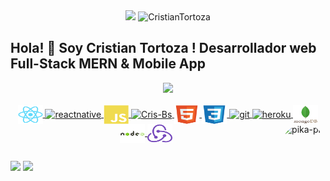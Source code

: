 <div align="center" >
    <img height="170em" src="https://github-readme-stats.vercel.app/api?username=CristianTortoza&show_icons=true&theme=algolia&include_all_commits=true&count_private=true"/>
  <img height="23em"  src="https://komarev.com/ghpvc/?username=CristianTortoza&label=Profile%20views&color=055FE1&style=flat" alt="CristianTortoza" />
</div>


##  Hola! 👋 Soy Cristian Tortoza ! Desarrollador web Full-Stack MERN & Mobile App 





<div align="center">
  <a href="https://github.com/CristianTortoza">

  <img height="170em" src="https://github-readme-stats.vercel.app/api/top-langs/?username=CristianTortoza&layout=compact&langs_count=7&theme=algolia"/>
</div>
<div style="display: inline_block" align="center"><br>
  <img align="center" alt="Cris-React" height="30" width="40" src="https://raw.githubusercontent.com/devicons/devicon/master/icons/react/react-original.svg">
  <img align="center" width="40" height="30" src="https://reactnative.dev/img/header_logo.svg" alt="reactnative" />
  <img align="center" alt="Cris-Js" height="30" width="40" src="https://raw.githubusercontent.com/devicons/devicon/master/icons/javascript/javascript-plain.svg">
  <img align="center" alt="Cris-Bs"  height="30" width="40"src="https://cdn.jsdelivr.net/gh/devicons/devicon/icons/bootstrap/bootstrap-plain-wordmark.svg" />
  <img align="center" alt="Cris-HTML" height="30" width="40" src="https://raw.githubusercontent.com/devicons/devicon/master/icons/html5/html5-original.svg">
  <img align="center" alt="Cris-CSS" height="30" width="40" src="https://raw.githubusercontent.com/devicons/devicon/master/icons/css3/css3-original.svg">
  <img align="center" alt="git" width="40" height="30" src="https://www.vectorlogo.zone/logos/git-scm/git-scm-icon.svg" />
  <img align="center" width="40" height="30" src="https://www.vectorlogo.zone/logos/heroku/heroku-icon.svg" alt="heroku" />
  <img align="center" width="40" height="30" src="https://raw.githubusercontent.com/devicons/devicon/master/icons/mongodb/mongodb-original-wordmark.svg" alt="mongodb" />
  <img align="center" width="40" height="30" src="https://raw.githubusercontent.com/devicons/devicon/master/icons/nodejs/nodejs-original-wordmark.svg" alt="nodejs" />
  <img align="center" width="40" height="30" src="https://raw.githubusercontent.com/devicons/devicon/master/icons/redux/redux-original.svg" alt="redux" />
  <img align="right" alt="pika-pic" height="150" style="border-radius:50px;" src="https://i.pinimg.com/originals/77/29/ff/7729ff89932dc1d7eb6148ad57223edc.png">
</div>
  
  ##
 
<div> 
  <a href = "mailto:cristianurieltortoza@gmail.com
"><img src="https://img.shields.io/badge/-Gmail-%23333?style=for-the-badge&logo=gmail&logoColor=FF0000" target="blank"></a>
  <a href="https://www.linkedin.com/in/cristian-tortoza" target="blank"><img src="https://img.shields.io/badge/-LinkedIn-%230077B5?style=for-the-badge&logo=linkedin&logoColor=white" target="blank"></a> 
 
</div>
